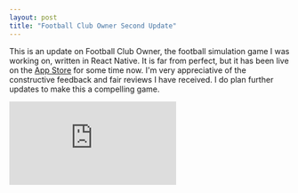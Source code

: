 ```yaml
---
layout: post
title: "Football Club Owner Second Update"
---
```


This is an update on Football Club Owner, the football simulation game I was working on, written in React Native. It is far from perfect, but it has been live on the [App Store](https://apps.apple.com/gb/app/football-club-owner/id1460395593) for some time now. I'm very appreciative of the constructive feedback and fair reviews I have received. I do plan further updates to make this a compelling game.

<p style="text-align: center">
<div class='embed-container'><iframe src='https://www.youtube.com/embed/Bn1kejVzQ4A' frameborder='0' allowfullscreen></iframe></div>
</p>
